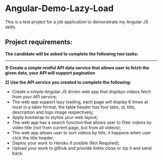 
# Angular-Demo-Lazy-Load
This is a test project for a job application to demonstrate my Angular JS skills. 

Project requirements:
---------------------

**The candidate will be asked to complete the following two tasks:**


----------


**1) Create a simple restful API data service that allows user to fetch the given data, your API will support pagination**

**2) Use the API service you created to complete the following:**

 - Create a simple Angular JS driven web app that displays videos fetch from your API service;
 - The web app support lazy loading, each page will display 6 itmes at most in a table format, the table header has four tabs, id, title, description and logo image respectively;
 - Apply bootstrap to stylize your web layout;
 - The web app has a search function that allows user to filter videos by video title (not from current page, but from all videos);
 - The web app allows user to sort videos by title, it happens when user click the title header;
 - Deploy your work to Heroku if posible (Not Required);
 - Upload your work to github and provide linkto close or zip it and send back.
